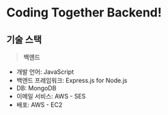 # Coding Together Backend!

## 기술 스택
> **백엔드**
* 개발 언어: JavaScript
* 백엔드 프레임워크: Express.js for Node.js
* DB: MongoDB
* 이메일 서비스: AWS - SES
* 배포: AWS - EC2
